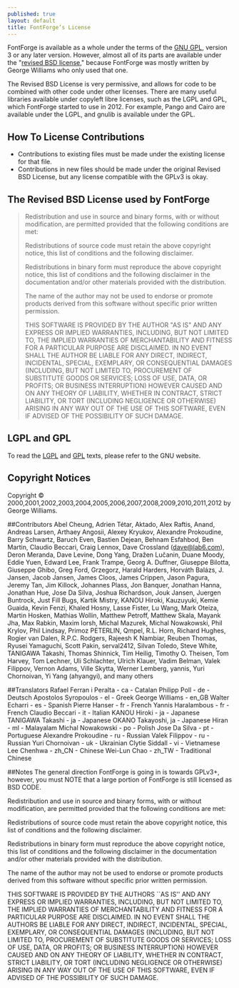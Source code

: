 ```yaml
---
published: true
layout: default
title: FontForge’s License
---
```


FontForge is available as a whole under the terms of the
[GNU GPL](http://www.gnu.org/copyleft/gpl.html), version
3 or any later version. However, almost all of its parts are
available under the "[revised BSD license](http://www.law.yi.org/~sfllaw/talks/bsd.pdf),"
because FontForge was mostly written by George Williams
who only used that one.

The Revised BSD License is very permissive, and allows for code to be combined
with other code under other licenses. There are many useful libraries
available under copyleft libre licenses, such as the LGPL and GPL, which
FontForge started to use in 2012. For example, Pango and Cairo are
available under the LGPL, and gnulib is available under the GPL.

How To License Contributions
------------------------------

- Contributions to existing files must be made under the existing license for that file.
- Contributions in new files should be made under the original Revised BSD License, but any license compatible with the GPLv3 is okay.

The Revised BSD License used by FontForge
-------------------------------------------

> Redistribution and use in source and binary forms, with or without
> modification, are permitted provided that the following conditions
> are met:
>
> Redistributions of source code must retain the above copyright
> notice, this list of conditions and the following disclaimer.
>
> Redistributions in binary form must reproduce the above copyright
> notice, this list of conditions and the following disclaimer in the
> documentation and/or other materials provided with the distribution.
>
> The name of the author may not be used to endorse or promote
> products derived from this software without specific prior written
> permission.
>
> THIS SOFTWARE IS PROVIDED BY THE AUTHOR "AS IS" AND ANY EXPRESS
> OR IMPLIED WARRANTIES, INCLUDING, BUT NOT LIMITED TO, THE IMPLIED
> WARRANTIES OF MERCHANTABILITY AND FITNESS FOR A PARTICULAR PURPOSE
> ARE DISCLAIMED. IN NO EVENT SHALL THE AUTHOR BE LIABLE FOR ANY
> DIRECT, INDIRECT, INCIDENTAL, SPECIAL, EXEMPLARY, OR CONSEQUENTIAL
> DAMAGES (INCLUDING, BUT NOT LIMITED TO, PROCUREMENT OF SUBSTITUTE
> GOODS OR SERVICES; LOSS OF USE, DATA, OR PROFITS; OR BUSINESS
> INTERRUPTION) HOWEVER CAUSED AND ON ANY THEORY OF LIABILITY, WHETHER
> IN CONTRACT, STRICT LIABILITY, OR TORT (INCLUDING NEGLIGENCE OR
> OTHERWISE) ARISING IN ANY WAY OUT OF THE USE OF THIS SOFTWARE, EVEN
> IF ADVISED OF THE POSSIBILITY OF SUCH DAMAGE.

LGPL and GPL
-------------

To read the [LGPL](http://www.gnu.org/licenses/lgpl.html) and [GPL](http://www.gnu.org/copyleft/gpl.html) texts, please refer to the GNU website.

Copyright Notices
-------------------

Copyright © 2000,2001,2002,2003,2004,2005,2006,2007,2008,2009,2010,2011,2012 by George Williams.

##Contributors
Abel Cheung, Adrien Tétar, Aktado, Alex Raftis, Anand, Andreas Larsen, Arthaey Angosii, Alexey Kryukov, Alexandre Prokoudine, Barry Schwartz, Baruch Even, Bastien Dejean, Behnam Esfahbod, Ben Martin, Claudio Beccari, Craig Lennox, Dave Crossland (dave@lab6.com), Deron Meranda, Dave Levine, Dong Yang, Dražen Lučanin, Duane Moody, Eddie Yuen, Edward Lee, Frank Trampe, Georg A. Duffner, Giuseppe Bilotta, Giuseppe Ghibo, Greg Ford, Grzegorz, Harald Harders, Horváth Balázs, J. Jansen, Jacob Jansen, James Cloos, James Crippen, Jason Pagura, Jeremy Tan, Jim Killock, Johannes Plass, Jon Banquer, Jonathan Hanna, Jonathan Hue, Jose Da Silva, Joshua Richardson, Jouk Jansen, Juergen Buntrock, Just Fill Bugs, Kartik Mistry, KANOU Hiroki, Kauzuyuki, Kemie Guaida, Kevin Fenzi, Khaled Hosny, Lasse Fister, Lu Wang, Mark Oteiza, Martin Hosken, Mathias Wollin, Matthew Petroff, Matthew Skala, Mayank Jha, Max Rabkin, Maxim Iorsh, Michal Mazurek, Michal Nowakowski, Phil Krylov, Phil Lindsay, Primoz PETERLIN, Qmpel, R.L. Horn, Richard Hughes, Rogier van Dalen, R.P.C. Rodgers, Rajeesh K Nambiar, Reuben Thomas, Ryusei Yamaguchi, Scott Pakin, serval2412, Silvan Toledo, Steve White, TANIGAWA Takashi, Thomas Shinnick, Tim Heilig, Timothy O. Theisen, Tom Harvey, Tom Lechner, Uli Schlachter, Ulrich Klauer, Vadim Belman, Valek Filippov, Vernon Adams, Ville Skytta, Werner Lemberg, yannis, Yuri Chornoivan, Yi Yang (ahyangyi), and many others

##Translators
Rafael Ferran i Peralta - ca - Catalan
Philipp Poll - de - Deutsch
Apostolos Syropoulos - el - Greek
George Williams - en_GB
Walter Echarri - es - Spanish
Pierre Hanser - fr - French
Yannis Haralambous - fr - French
Claudio Beccari - it - Italian
KANOU Hiroki - ja - Japanese
TANIGAWA Takashi - ja - Japanese
OKANO Takayoshi, ja - Japanese
Hiran - ml - Malayalam
Michal Nowakowski - po - Polish
Jose Da Silva - pt - Portuguese
Alexandre Prokoudine - ru - Russian
Valek Filippov - ru - Russian
Yuri Chornoivan - uk - Ukrainian
Clytie Siddall - vi - Vietnamese
Lee Chenhwa - zh_CN - Chinese
Wei-Lun Chao - zh_TW - Traditional Chinese

##Notes
The general direction FontForge is going in is towards GPLv3+, however, you must NOTE that a large portion of FontForge is still licensed as BSD CODE.

Redistribution and use in source and binary forms, with or without modification, are permitted provided that the following conditions are met:

Redistributions of source code must retain the above copyright notice, this list of conditions and the following disclaimer.

Redistributions in binary form must reproduce the above copyright notice, this list of conditions and the following disclaimer in the documentation and/or other materials provided with the distribution.

The name of the author may not be used to endorse or promote products derived from this software without specific prior written permission.

THIS SOFTWARE IS PROVIDED BY THE AUTHORS ``AS IS'' AND ANY EXPRESS OR IMPLIED WARRANTIES, INCLUDING, BUT NOT LIMITED TO, THE IMPLIED WARRANTIES OF MERCHANTABILITY AND FITNESS FOR A PARTICULAR PURPOSE ARE DISCLAIMED. IN NO EVENT SHALL THE AUTHORS BE LIABLE FOR ANY DIRECT, INDIRECT, INCIDENTAL, SPECIAL, EXEMPLARY, OR CONSEQUENTIAL DAMAGES (INCLUDING, BUT NOT LIMITED TO, PROCUREMENT OF SUBSTITUTE GOODS OR SERVICES; LOSS OF USE, DATA, OR PROFITS; OR BUSINESS INTERRUPTION) HOWEVER CAUSED AND ON ANY THEORY OF LIABILITY, WHETHER IN CONTRACT, STRICT LIABILITY, OR TORT (INCLUDING NEGLIGENCE OR OTHERWISE) ARISING IN ANY WAY OUT OF THE USE OF THIS SOFTWARE, EVEN IF ADVISED OF THE POSSIBILITY OF SUCH DAMAGE.
